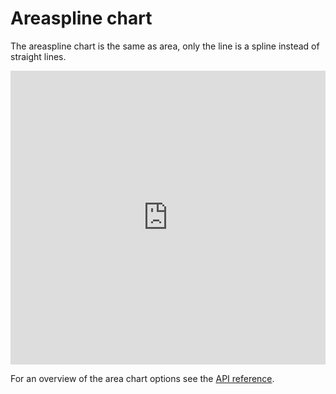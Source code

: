 Areaspline chart
================

The areaspline chart is the same as area, only the line is a spline instead of straight lines.

<iframe style="width: 100%; height: 470px; border: none;" src="https://www.highcharts.com/samples/embed/highcharts/demo/areaspline" allow="fullscreen"></iframe>

For an overview of the area chart options see the [API reference](https://api.highcharts.com/highcharts/plotOptions.areaspline).